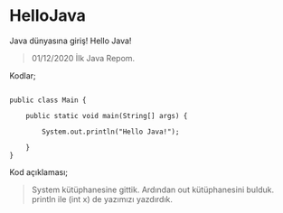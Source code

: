 # HelloJava
Java dünyasına giriş! Hello Java!

> 01/12/2020 İlk Java Repom. 

Kodlar;

```

public class Main {

    public static void main(String[] args) {

        System.out.println("Hello Java!");
        
    }
}

```

Kod açıklaması;

> System kütüphanesine gittik.
> Ardından out kütüphanesini bulduk.
> println ile (int x) de yazımızı yazdırdık.
